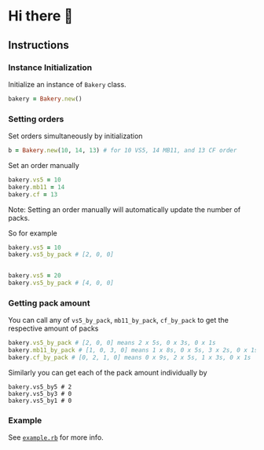 # Hi there 👋

## Instructions

### Instance Initialization
Initialize an instance of ``` Bakery ``` class.
```ruby
bakery = Bakery.new()
```

### Setting orders

Set orders simultaneously by initialization

```ruby
b = Bakery.new(10, 14, 13) # for 10 VS5, 14 MB11, and 13 CF order
```

Set an order manually
```ruby
bakery.vs5 = 10
bakery.mb11 = 14
bakery.cf = 13
```
Note: Setting an order manually will automatically update the number of packs.

So for example
```ruby
bakery.vs5 = 10 
bakery.vs5_by_pack # [2, 0, 0]


bakery.vs5 = 20
bakery.vs5_by_pack # [4, 0, 0]
```

### Getting pack amount

You can call any of ```vs5_by_pack```, ```mb11_by_pack```, ```cf_by_pack``` to get the respective amount of packs
```ruby
bakery.vs5_by_pack # [2, 0, 0] means 2 x 5s, 0 x 3s, 0 x 1s
bakery.mb11_by_pack # [1, 0, 3, 0] means 1 x 8s, 0 x 5s, 3 x 2s, 0 x 1s
bakery.cf_by_pack # [0, 2, 1, 0] means 0 x 9s, 2 x 5s, 1 x 3s, 0 x 1s
```

Similarly you can get each of the pack amount individually by

```
bakery.vs5_by5 # 2
bakery.vs5_by3 # 0
bakery.vs5_by1 # 0
```

### Example
See [```example.rb```](./example.rb) for more info.
